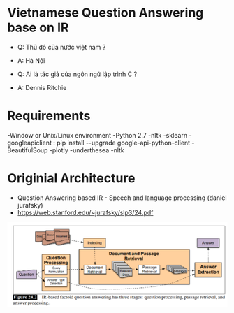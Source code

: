 # Vietnamese Question Answering base on IR

- Q: Thủ đô của nước việt nam ?
 - A: Hà Nội

 - Q: Ai là tác giả của ngôn ngữ lập trình C ?
 - A: Dennis Ritchie

# Requirements
 -Window or Unix/Linux environment
 -Python 2.7
 -nltk
 -sklearn
 -googleapiclient : pip install --upgrade google-api-python-client
 -BeautifulSoup
 -plotly
 -underthesea
 -nltk
 
# Originial Architecture
 - Question Answering based IR - Speech and language processing (daniel jurafsky)
 - https://web.stanford.edu/~jurafsky/slp3/24.pdf
 
<img src="QA.png">

